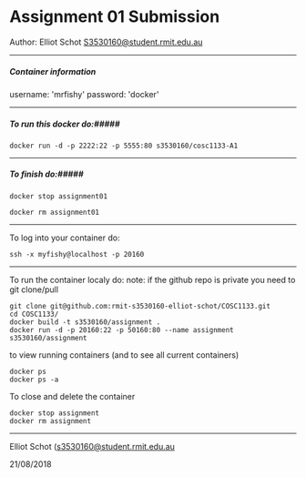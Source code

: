 Assignment 01 Submission
==========

Author: Elliot Schot <S3530160@student.rmit.edu.au>

----------------
##### Container information #####

username: 'mrfishy'
password: 'docker'

----------------


##### To run this docker do:##### 

~~~
docker run -d -p 2222:22 -p 5555:80 s3530160/cosc1133-A1
~~~

----------------
##### To finish do:##### 
~~~
docker stop assignment01
~~~
~~~
docker rm assignment01
~~~
----------------

To log into your container do:

~~~
ssh -x myfishy@localhost -p 20160
~~~
----------------

To run the container localy do:
note: if the github repo is private you need to git clone/pull 

```
git clone git@github.com:rmit-s3530160-elliot-schot/COSC1133.git
cd COSC1133/
docker build -t s3530160/assignment .
docker run -d -p 20160:22 -p 50160:80 --name assignment s3530160/assignment
```

to view running containers (and to see all current containers)
```
docker ps
docker ps -a
```

To close and delete the container
```
docker stop assignment
docker rm assignment
```
-----------

Elliot Schot (s3530160@student.rmit.edu.au

21/08/2018
